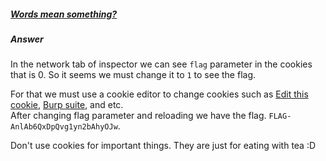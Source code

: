 ##### [Words mean something?](http://ringzer0team.com/challenges/42)
##### Answer
In the network tab of inspector we can see `flag` parameter in the cookies that is 0.
So it seems we must change it to `1` to see the flag.

For that we must use a cookie editor to change cookies such as [Edit this cookie](https://chrome.google.com/webstore/detail/editthiscookie/fngmhnnpilhplaeedifhccceomclgfbg?hl=en), [Burp suite](http://portswigger.net/burp/), and etc.  
After changing flag parameter and reloading we have the flag. `FLAG-AnlAb6QxDpQvg1yn2bAhyOJw`.

Don't use cookies for important things. They are just for eating with tea :D
